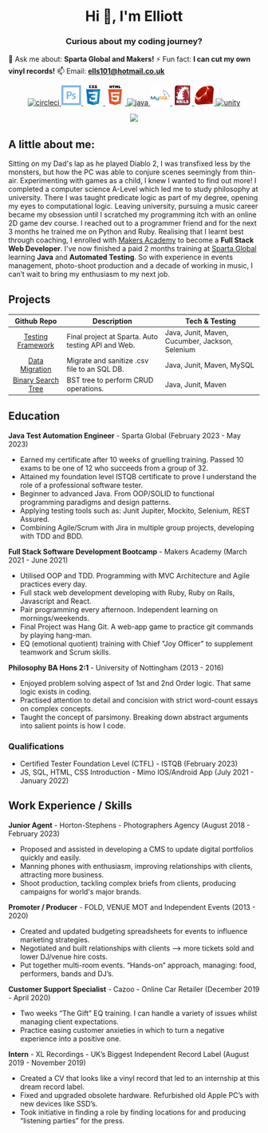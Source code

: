<h1 align="center">Hi 👋, I'm Elliott</h1>

<h3 align="center"> Curious about my coding journey? </h3>

💬 Ask me about: **Sparta Global and Makers!** ⚡ Fun fact: **I can cut my own vinyl records!** 📫  Email:  **ells101@hotmail.co.uk**

<p align="center"> <a href="https://circleci.com" target="_blank" rel="noreferrer"> <img src="https://www.vectorlogo.zone/logos/circleci/circleci-icon.svg" alt="circleci" width="40" height="40"/> </a> <a href="https://www.photoshop.com/en" target="_blank" rel="noreferrer"> <img src="https://raw.githubusercontent.com/devicons/devicon/master/icons/photoshop/photoshop-line.svg" alt="photoshop" width="40" height="40"/> </a> <a href="https://www.w3schools.com/css/" target="_blank" rel="noreferrer"> <img src="https://raw.githubusercontent.com/devicons/devicon/master/icons/css3/css3-original-wordmark.svg" alt="css3" width="40" height="40"/> </a> 
 <a href="https://www.w3.org/html/" target="_blank" rel="noreferrer"> <img src="https://raw.githubusercontent.com/devicons/devicon/master/icons/html5/html5-original-wordmark.svg" alt="html5" width="40" height="40"/> </a>  <a href="https://java.com/" target="_blank" rel="noreferrer"> <img src=https://www.vectorlogo.zone/logos/java/java-icon.svg alt="java" width="40" height="40"/> </a>    <a href="https://www.mysql.com/" target="_blank" rel="noreferrer"> <img src="https://raw.githubusercontent.com/devicons/devicon/master/icons/mysql/mysql-original-wordmark.svg" alt="mysql" width="40" height="40"/> </a>  <a href="https://rubyonrails.org" target="_blank" rel="noreferrer"> <img src="https://raw.githubusercontent.com/devicons/devicon/master/icons/rails/rails-original-wordmark.svg" alt="rails" width="40" height="40"/> </a>  <a href="https://www.ruby-lang.org/en/" target="_blank" rel="noreferrer"> <img src="https://raw.githubusercontent.com/devicons/devicon/master/icons/ruby/ruby-original.svg" alt="ruby" width="40" height="40"/> </a><a href="https://unity.com/" target="_blank" rel="noreferrer"> <img src="https://www.vectorlogo.zone/logos/unity3d/unity3d-icon.svg" alt="unity" width="40" height="40"/> </a> </p>

<div align="center"> <img src="https://www.codewars.com/users/ells101/badges/large"/> </div>

## A little about me:

Sitting on my Dad's lap as he played Diablo 2, I was transfixed less by the monsters, but how the PC was able to conjure scenes seemingly from thin-air. Experimenting with games as a child, I knew I wanted to find out more! I completed a computer science A-Level which led me to study philosophy at university. There I was taught predicate logic as part of my degree, opening my eyes to computational logic. Leaving university, pursuing a music career became my obsession until I scratched my programming itch with an online 2D game dev course. I reached out to a programmer friend and for the next 3 months he trained me on Python and Ruby. Realising that I learnt best through coaching, I enrolled with [Makers Academy](https://makers.tech/) to become a **Full Stack Web Developer**. I've now finished a paid 2 months training at [Sparta Global](https://spartaglobal.com/) learning **Java** and **Automated Testing**. So with experience in events management, photo-shoot production and a decade of working in music, I can’t wait to bring my enthusiasm to my next job.

## Projects

|Github Repo|Description|Tech & Testing|
|:----:|-----------|------------|
|[Testing Framework](https://github.com/ells101/Web-And-API-Testing-Framework)|Final project at Sparta. Auto testing API and Web. |Java, Junit, Maven, Cucumber, Jackson, Selenium|
|[Data Migration](https://https://github.com/ells101/CSV-Data-Migration-Sparta)|Migrate and sanitize .csv file to an SQL DB.| Java, Junit, Maven, MySQL |
|[Binary Search Tree](https://github.com/ells101/BinarySearchTreeProject)|BST tree to perform CRUD operations.|Java, Junit, Maven|

## Education

**Java Test Automation Engineer** - Sparta Global (February 2023 - May 2023)

- Earned my certificate after 10 weeks of gruelling training. Passed 10 exams to be one of 12 who succeeds from a group of 32.
- Attained my foundation level ISTQB certificate to prove I understand the role of a professional software tester.
- Beginner to advanced Java. From OOP/SOLID to functional programming paradigms and design patterns.
- Applying testing tools such as: Junit Jupiter, Mockito, Selenium, REST Assured.
- Combining Agile/Scrum with Jira in multiple group projects, developing with TDD and BDD.


**Full Stack Software Development Bootcamp** - Makers Academy (March 2021 - June 2021)

- Utilised OOP and TDD. Programming with MVC Architecture and Agile practices every day.
- Full stack web development developing with Ruby, Ruby on Rails, Javascript and React.
- Pair programming every afternoon. Independent learning on mornings/weekends.
- Final Project was Hang Git. A web-app game to practice git commands by playing hang-man.
- EQ (emotional quotient) training with Chief "Joy Officer” to supplement teamwork and Scrum skills.

**Philosophy BA Hons 2:1** - University of Nottingham (2013 - 2016)

- Enjoyed problem solving aspect of 1st and 2nd Order logic. That same logic exists in coding.
- Practised attention to detail and concision with strict word-count essays on complex concepts.
- Taught the concept of parsimony. Breaking down abstract arguments into salient points is how I code.

### Qualifications

- Certified Tester Foundation Level (CTFL) - ISTQB (February 2023)
- JS, SQL, HTML, CSS Introduction - Mimo IOS/Android App (July 2021 - January 2022)

## Work Experience / Skills

**Junior Agent** - Horton-Stephens - Photographers Agency (August 2018 - February 2023)

- Proposed and assisted in developing a CMS to update digital portfolios quickly and easily.
- Manning phones with enthusiasm, improving relationships with clients, attracting more business.
- Shoot production, tackling complex briefs from clients, producing campaigns for world's major brands.

**Promoter / Producer**  - FOLD, VENUE MOT and Independent Events (2013 - 2020)

- Created and updated budgeting spreadsheets for events to influence marketing strategies.
- Negotiated and built relationships with clients —> more tickets sold and lower DJ/venue hire costs.
- Put together multi-room events. “Hands-on” approach, managing: food, performers, bands and DJ’s.

**Customer Support Specialist** - Cazoo - Online Car Retailer (December 2019 - April 2020)

- Two weeks “The Gift” EQ training. I can handle a variety of issues whilst managing client expectations.
- Practice easing customer anxieties in which to turn a negative experience into a positive one.
<!---
**Studio Technician** - Blue Studios - Recording/Rehearsal Studios (August 2016 - July 2018)

- Assembled a system for audio equipment so fellow technicians could improve workflow.
- Suggested and implemented a CRM system to book customers, saving time and money.
- Establishing a good rapport with regulars and diffusing any problem customers.
--->
**Intern** - XL Recordings - UK’s Biggest Independent Record Label (August 2019 - November 2019)

- Created a CV that looks like a vinyl record that led to an internship at this dream record label.
- Fixed and upgraded obsolete hardware. Refurbished old Apple PC’s with new devices like SSD’s.
- Took initiative in finding a role by finding locations for and producing “listening parties” for the press.
